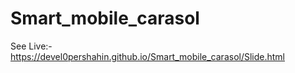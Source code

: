 # Smart_mobile_carasol
See Live:- https://devel0pershahin.github.io/Smart_mobile_carasol/Slide.html
